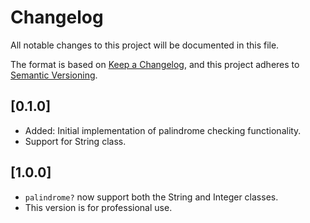 # Changelog

All notable changes to this project will be documented in this file.

The format is based on [Keep a Changelog](https://keepachangelog.com/en/1.0.0/),
and this project adheres to [Semantic Versioning](https://semver.org/spec/v2.0.0.html).

## [0.1.0]
- Added: Initial implementation of palindrome checking functionality.
- Support for String class.
## [1.0.0]
- `palindrome?` now support both the String and Integer classes.
- This version is for professional use.


